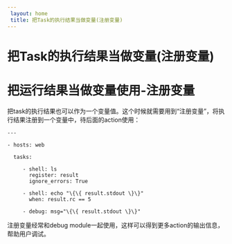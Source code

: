 ```yaml
---
 layout: home
 title: 把Task的执行结果当做变量(注册变量)
---
```


# 把Task的执行结果当做变量(注册变量)
# 把运行结果当做变量使用-注册变量

把task的执行结果也可以作为一个变量值。这个时候就需要用到“注册变量”，将执行结果注册到一个变量中，待后面的action使用：

```
---

- hosts: web

  tasks:

     - shell: ls
       register: result
       ignore_errors: True

     - shell: echo "\{\{ result.stdout \}\}"
       when: result.rc == 5

     - debug: msg="\{\{ result.stdout \}\}"

```

注册变量经常和debug module一起使用，这样可以得到更多action的输出信息，帮助用户调试。

